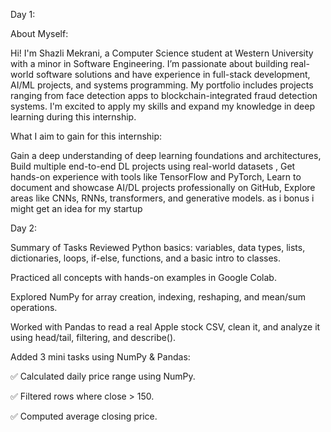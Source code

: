 Day 1:

About Myself:

Hi! I'm Shazli Mekrani, a Computer Science student at Western University with a minor in Software Engineering. I’m passionate about building real-world software solutions and have experience in full-stack development, AI/ML projects, and systems programming. My portfolio includes projects ranging from face detection apps to blockchain-integrated fraud detection systems. I'm excited to apply my skills and expand my knowledge in deep learning during this internship.

What I aim to gain for this internship:

Gain a deep understanding of deep learning foundations and architectures, Build multiple end-to-end DL projects using real-world datasets
, Get hands-on experience with tools like TensorFlow and PyTorch, Learn to document and showcase AI/DL projects professionally on GitHub, Explore areas like CNNs, RNNs, transformers, and generative models. as i bonus i might get an idea for my startup


Day 2:

Summary of Tasks
Reviewed Python basics: variables, data types, lists, dictionaries, loops, if-else, functions, and a basic intro to classes.

Practiced all concepts with hands-on examples in Google Colab.

Explored NumPy for array creation, indexing, reshaping, and mean/sum operations.

Worked with Pandas to read a real Apple stock CSV, clean it, and analyze it using head/tail, filtering, and describe().

Added 3 mini tasks using NumPy & Pandas:

✅ Calculated daily price range using NumPy.

✅ Filtered rows where close > 150.

✅ Computed average closing price.

